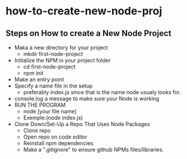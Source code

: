 # how-to-create-new-node-proj

## Steps on How to create a New Node Project
* Maka a new directory for your project
    * mkdir first-node-project
* Initialize the NPM in your project folder
    * cd first-node-project
    * npm init
* Make an entry point
* Specify a name file in the setup
    * preferably index.js since that is the name node usualy looks for.
* console.log a message to make sure your Node is working
* RUN THE PROGRAM
    * node [your file name]
    * Exemple:(node index.js)
* Clone Down/Set-Up a Repo That Uses Node Packages
    * Clone repo
    * Open repo on code editor
    * Reinstall npm dependencies
    * Make a ".gitignore" to ensure github NPMs files/libraries.